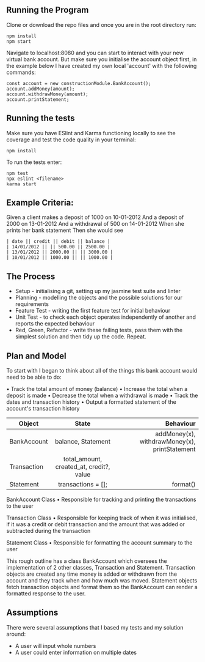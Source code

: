 ## Running the Program

Clone or download the repo files and once you are in the root directory run:

```
npm install
npm start
```

Navigate to localhost:8080 and you can start to interact with your new virtual bank account. But make sure you initialise the account object first, in the example below I have created my own local 'account' with the following commands:

```
const account = new constructionModule.BankAccount();
account.addMoney(amount);
account.withdrawMoney(amount);
account.printStatement;
```

## Running the tests

Make sure you have ESlint and Karma functioning locally to see the coverage and test the code quality in your terminal:

```
npm install

```
To run the tests enter:

```
npm test
npx eslint <filename>
karma start
```

## Example Criteria:

Given a client makes a deposit of 1000 on 10-01-2012
And a deposit of 2000 on 13-01-2012
And a withdrawal of 500 on 14-01-2012
When she prints her bank statement
Then she would see

```
| date || credit || debit || balance |
| 14/01/2012 || || 500.00 || 2500.00 |
| 13/01/2012 || 2000.00 || || 3000.00 |
| 10/01/2012 || 1000.00 || || 1000.00 |
```

## The Process

* Setup - initialising a git, setting up my jasmine test suite and linter
* Planning - modelling the objects and the possible solutions for our requirements
* Feature Test - writing the first feature test for initial behaviour
* Unit Test - to check each object operates independently of another and reports the expected behaviour
* Red, Green, Refactor - write these failing tests, pass them with the simplest solution and then tidy up the code. Repeat.

## Plan and Model

To start with I began to think about all of the things this bank account would need to be able to do:

• Track the total amount of money (balance) • Increase the total when a deposit is made • Decrease the total when a withdrawal is made • Track the dates and transaction history • Output a formatted statement of the account's transaction history

| Object     | State         | Behaviour |
| ------------- |:-------------:| -----:|
| BankAccount | balance, Statement | addMoney(x), withdrawMoney(x), printStatement  |
| Transaction | total_amount, created_at, credit?, value |  |
| Statement | transactions = []; | format() |

BankAccount Class
 • Responsible for tracking and printing the transactions to the user

Transaction Class
 • Responsible for keeping track of when it was initialised, if it was a credit or debit transaction and the amount that was added or subtracted during the transaction

 Statement Class
 • Responsible for formatting the account summary to the user

This rough outline has a class BankAccount which oversees the implementation of 2 other classes, Transaction and Statement. Transaction objects are created any time money is added or withdrawn from the account and they track when and how much was moved. Statement objects fetch transaction objects and format them so the BankAccount can render a formatted response to the user.

## Assumptions

There were several assumptions that I based my tests and my solution around:

* A user will input whole numbers
* A user could enter information on multiple dates
